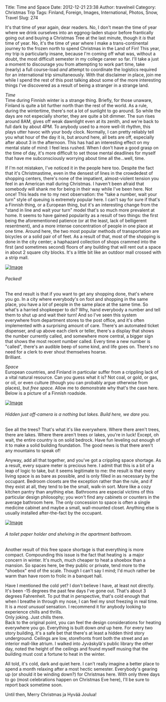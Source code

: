 Title: Time and Space
Date: 2012-12-21 23:38
Author: travelneil
Category: Christmas Trip
Tags: Finland, Foreign, Images, International, Photos, Snow, Travel
Slug: 274

It's that time of year again, dear readers. No, I don't mean the time of
year where we drink ourselves into an eggnog-laden stupor before
frantically going out and buying a Christmas Tree at the last minute,
though it *is* that time of year. No, it's the time of year where I make
a trans-continental journey to the frozen north to spend Christmas in
the Land of Fin! This year, my trip is particularly insane, because I'm
coming off what was, without a doubt, the most difficult semester in my
college career so far. I'll take a just a moment to discourage you from
attempting to work part time, take (nearly) a full course-load *and*
attempt to coordinate the logistics required for an international trip
simultaneously. With that disclaimer in place, join me while I spend the
rest of this post talking about some of the more interesting things I've
discovered as a result of being a stranger in a strange land.

*Time*\
 Time during Finnish winter is a strange thing. Briefly, for those
unaware, Finland is quite a bit further north than the rest of the
world. As a rule, during the wintertime, there's not a lot of sunlight
to go around. So while the days are not especially shorter, they are
quite a bit dimmer. The sun rises around 8AM, gives off weak dawnlight
even at its zenith, and we're back to full dark by about 4PM. To anybody
used to a more well-lit rhythm, this plays utter havoc with your body
clock. Normally, I can pretty reliably tell you what hour of the day it
is, but around here, all bets are off, especially after about 3 in the
afternoon. This has had an interesting effect on my mental state of
mind: I feel less rushed. When I don't have a good grasp on the time of
day, it's more difficult to set those mental deadlines for myself that
have me subconsciously worrying about time all the...well, time.

If I'm not mistaken, I've noticed it in the people here too. Despite the
fact that it's Christmastime, even in the densest of lines in the
crowdedest of shopping centers, there's none of the impatient,
almost-violent tension you feel in an American mall during Christmas. I
haven't been afraid that somebody will shank me for being in their way
while I've been here. Not once! This leads me to my next observation:
the "take a number, wait your turn" style of queuing is extremely
popular here. I can't say for sure if that's a Finnish thing, or a
European thing, but it's an interesting change from the "stand in line
and wait your turn" model that's so much more prevalent at home. It
seems to have gained popularity as a result of two things: the first
being the aforementioned patience (or at the least, lack of belligerent
resentment), and a more intense concentration of people in one place at
one time. Around here, the two most popular methods of transportation
are bicycles or a solid pair of of feet. As a result of that, most of
the shopping is done in the city center; a haphazard collection of shops
crammed into the first (and sometimes second) floors of any building
that will rent out a space in about 2 square city blocks. It's a little
bit like an outdoor mall crossed with a strip mall.

[![Image]({filename}images/crowdedshoping2_thumbnail.jpg)]({filename}images/crowdedshoping2.jpg)

######  Packed!

The end result is that if you want to get any shopping done, that's
where you go. In a city where everybody's on foot and shopping in the
same place, you have a *lot* of people in the same place at the same
time. So what's a harried shopkeeper to do? Why, hand everybody a number
and tell them to shut up and wait their turn! And so I've seen this
system everywhere from department stores to the post office, and it's
often implemented with a surprising amount of care. There's an automated
ticket dispenser, and up above each clerk or teller, there's a display
that shows the number currently called, and somewhere more central, a
bigger sign that shows the most recent number called. Every time a new
number is "called", there's an audible beep of some kind, and life goes
on. There's no need for a clerk to ever shout themselves hoarse.\
 Brilliant.

*Space*\
 European countries, and Finland in particular suffer from a crippling
lack of a vital natural resource. Can you guess what it is? Not coal, or
gold, or gas, or oil, or even culture (though you can probably argue
otherwise from places), but *free space.* Allow me to demonstrate why
that's the case here. Below is a picture of a Finnish roadside.

[![Image]({filename}images/d15-finland-roads-0741_thumbnail.jpg)]({filename}images/d15-finland-roads-0741.jpg)

######  Hidden just off-camera is a nothing but lakes. Build here, we dare  you.

See all the trees? That's what it's like everywhere. Where there aren't
trees, there are lakes. Where there aren't trees or lakes, you're in
luck! Except, oh wait, the entire country is on solid bedrock. Have fun
leveling out enough of it to make a solid building foundation. The good
news is that there aren't any mountains to speak of!

Anyway, add all that together, and you've got a crippling space
shortage. As a result, every square meter is precious here. I admit that
this is a bit of a leap of logic to take, but it seems legitimate to me:
the result is that every living space is as bare as possible, and is
only filled in as necessary by the occupant. Bedroom closets are the
exception rather than the rule, and if they exist at all, they tend to
be the small, walk-in sort. More like a cozy kitchen pantry than
anything else. Bathrooms are especial victims of this particular design
philosophy; you won't find any cabinets or counters in the average
bathroom here. The only concession to space is often a single medicine
cabinet and maybe a small, wall-mounted closet. Anything else is usually
installed after-the-fact by the occupant.

[![Image]({filename}images/bathroom1_thumbnail.jpg)]({filename}images/bathroom1.jpg)

######  A toilet paper holder and shelving in the apartment bathroom.

Another result of this free space shortage is that everything is more
compact. Compounding this issue is the fact that heating is  a major
concern in winter. It's much, much cheaper to heat a shoebox than a
mansion. So spaces here, be they public or private, tend more to the
"shoebox" end of the scale. Though I can't say I mind; I'd much rather
be warm than have room to frolic in a banquet hall.

Have I mentioned the cold yet? I don't believe I have, at least not
directly. It's been -15 degrees the past few days I've gone out. That's
about 3 degrees Fahrenheit. To put that in perspective, that's cold
enough that when I breathe in through my nose, I can feel my snot
freezing in real time. It is a *most unusual* sensation. I recommend it
for anybody looking to experience chills and thrills.\
 Only joking. Just chills there.\
 Back to the original point, you can feel the design considerations for
heating everywhere you go. Everything is built down *and* up here. For
every two story building, it's a safe bet that there's at least a hidden
third story underground. Ceilings are low, storefronts front both the
street and an interior mall-like atrium. I walked into Jyväskylä's
public library the other day, noted the height of the ceilings and found
myself musing that the building must cost a fortune to heat in the
winter.

All told, it's cold, dark and quiet here. I can't really imagine a
better place to spend a month relaxing after a most hectic semester.
Everybody's gearing up (or should it be winding down?) for Christmas
here. With only three days to go (most celebrations happen on Christmas
Eve here), I'll be sure to report back sometime soon.

Until then, Merry Christmas ja Hyvää Joulua!
